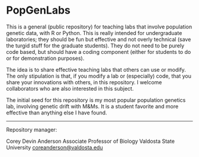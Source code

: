 # PopGenLabs

This is a general (public repository) for teaching labs that involve population genetic data, with R or Python. This is really intended for undergraduate laboratories; they should be fun but effective and not overly technical (save the turgid stuff for the graduate students). They do not need to be purely code based, but should have a coding component (either for students to do or for demonstration purposes).

The idea is to share effective teaching labs that others can use or modify. The only stipulation is that, if you modify a lab or (especially) code, that you share your innovations with others, in this repository. I welcome collaborators who are also interested in this subject.

The initial seed for this repository is my most popular population genetics lab, involving genetic drift with M&Ms. It is a student favorite and more effective than anything else I have found.

---
Repository manager:

Corey Devin Anderson
Associate Professor of Biology
Valdosta State University
coreanderson@valdosta.edu

